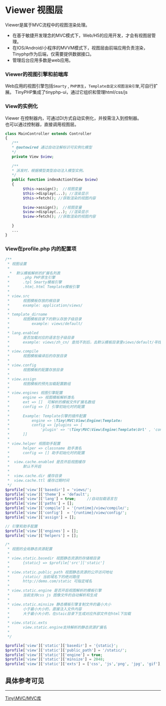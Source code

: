 Viewer 视图层
====

Viewer是属于MVC流程中的视图渲染处理。
* 在基于敏捷开发理念的MVC模式下，Web/H5的应用开发，才会有视图层管理。
* 在IOS/Android/小程序的MVVM模式下，视图层由前端应用负责渲染，Tinyphp作为后端，仅需要提供数据接口。
* 管理后台应用多数是web应用。


### Viewer的视图引擎和前端库

Web应用的视图引擎包括`Smarty` , `PHP原生`，`Template自定义视图渲染引擎`,可自行扩展。
TinyPHP集成了tinyphp-ui，通过它组织和管理html/css/js

### View的实例化

Viewer 在控制器内，可通过DI方式自动实例化，并按需注入到控制器。  
也可以通过控制器，直接调用视图层。

```php
class MainController extends Controller
{
   /**
   * @autowired 通过自动注解标识可实例化模型
   */
   private View $view;
   
   /**
   * 派发时，根据模型类型自动注入模型实例。
   */
   public function indexAction(View $view)
   {
        $this->assign();  //视图变量
        $this->display(...); //渲染显示
        $this->fetch(); //获取渲染的视图内容
     
        $view->assign();  //视图变量
        $view->display(...); //渲染显示
        $view->fetch(); //获取渲染的视图内容
                
   }
   ...
}
```

### View在profile.php 内的配置项

```php
/**
 * 视图设置
 * 
  *  默认模板解析的扩展名列表
 *      .php PHP原生引擎
 *      .tpl Smarty模板引擎
 *      .htm|.html Template模板引擎
 * 
 * view.src 
 *      视图模板存放的根目录
 *      example: application/views/
 *      
 * template_dirname
 *      视图模板目录下的默认存放子级目录
 *          example: views/default/
 * 
 * lang.enabled
 *      是否加载对应的语言包子级目录
 *      example: views/zh_cn/ 查找不到后，去默认模板目录里views/default/寻找
 *      
 * view.compile  
 *      视图模板编译后的存放目录
 * 
 * view.config 
 *      视图模板的配置存放目录
 * 
 * view.assign 
 *      视图模板的预先加载配置数组
 * 
 * view.engines 视图引擎配置
 *      engine => 视图模板解析类名
 *      ext => []  可解析的模板文件扩展名数组
 *      config => [] 引擎初始化时的配置
 *      
 *      Example: Template引擎的插件配置
 *          engine => \Tiny\MVC\View\Engine\Template:
 *          config => [plugins => [
 *              'plugin' => '\Tiny\MVC\View\Engine\Template\Url' , 'config' => []
 *      ]]
 *      
 * view.helper 视图助手配置
 *      helper => classname 助手类名
 *      config => [] 助手初始化时的配置
 *  
 *  view.cache.enabled 是否开启视图缓存
 *      默认不开启
 *  
 *  view.cache.dir 缓存目录
 *  view.cache.ttl 缓存过期时间
 */
$profile['view']['basedir'] = 'views/';
$profile['view']['theme'] = 'default';
$profile['view']['lang'] = true;     //自动加载语言包
$profile['view']['paths'] = [];
$profile['view']['compile'] = '{runtime}/view/compile/';
$profile['view']['config']  = '{runtime}/view/config/';
$profile['view']['assign'] = [];

// 引擎和助手配置
$profile['view']['engines'] = [];
$profile['view']['helpers'] = [];

/*
 * 视图的全局静态资源配置
 * 
 * view.static.basedir 视图静态资源的存储根目录
 *      {static} => $profile['src']['static']
 * 
 * view.static.public_path 视图静态资源的公开访问地址
 *      /static/ 当前域名下的绝对路径
 *      http://demo.com/static 可指定域名
 *      
 * view.static.engine 是否开启视图解析的模板引擎
 *      当前支持css js 图像文件的自动解析和生成
 *       
 * view.static.minsize 静态模板引擎复制文件的最小大小
 *      小于最小大小的，直接注入文件内容
 *      大于最小大小的，在staic目录下生成对应外部文件在html下加载
 *      
 * view.static.exts 
 *      view.static.engine支持解析的静态资源扩展名     
 *      
 */

$profile['view']['static']['basedir'] = '{static}';
$profile['view']['static']['public_path'] = '/static/';
$profile['view']['static']['engine'] = true;
$profile['view']['static']['minsize'] = 2048;
$profile['view']['static']['exts'] = ['css', 'js','png', 'jpg', 'gif'];

```


具体参考可见 
-----
-----

[Tiny\MVC/MVC库](https://github.com/tinyphporg/tinyphp-docs/blob/master/docs/lib/mvc.md)
